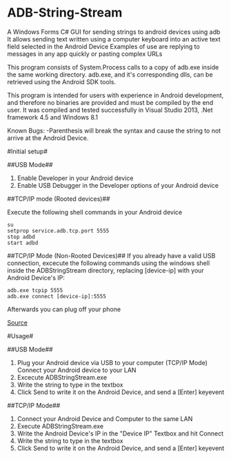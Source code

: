 ADB-String-Stream
=================

A Windows Forms C# GUI for sending strings to android devices using adb
It allows sending text written using a computer keyboard into an active text field selected in the Android Device
Examples of use are replying to messages in any app quickly or pasting complex URLs

This program consists of System.Process calls to a copy of adb.exe inside the same working directory.
adb.exe, and it's corresponding dlls, can be retrieved using the Android SDK tools.

This program is intended for users with experience in Android development, and therefore no binaries are provided and must be compiled by the end user.
It was compiled and tested successfully in Visual Studio 2013, .Net framework 4.5 and Windows 8.1

Known Bugs:
  -Parenthesis will break the syntax and cause the string to not arrive at the Android Device.

#Initial setup#

##USB Mode##

  1. Enable Developer in your Android device
  2. Enable USB Debugger in the Developer options of your Android device

##TCP/IP mode (Rooted devices)##

Execute the following shell commands in your Android device
 
    su
    setprop service.adb.tcp.port 5555
    stop adbd
    start adbd

##TCP/IP Mode (Non-Rooted Devices)##
If you already have a valid USB connection, excecute the following commands using the windows shell inside the ADBStringStream directory, replacing [device-ip] with your Android Device's IP:

    adb.exe tcpip 5555
    adb.exe connect [device-ip]:5555
  
Afterwards you can plug off your phone

[Source](http://stackoverflow.com/questions/2604727/how-can-i-connect-to-android-with-adb-over-tcp "Here")

#Usage#

##USB Mode##
  1. Plug your Android device via USB to your computer
     (TCP/IP Mode) Connect your Android device to your LAN
  2. Excecute ADBStringStream.exe
  3. Write the string to type in the textbox
  4. Click Send to write it on the Android Device, and send a [Enter] keyevent

##TCP/IP Mode##
  1. Connect your Android Device and Computer to the same LAN
  2. Execute ADBStringStream.exe
  3. Write the Android Device's IP in the "Device IP" Textbox and hit Connect
  4. Write the string to type in the textbox
  5. Click Send to write it on the Android Device, and send a [Enter] keyevent
